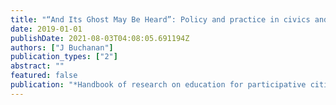 ```yaml
---
title: "“And Its Ghost May Be Heard”: Policy and practice in civics and citizenship education in Australia over two decades"
date: 2019-01-01
publishDate: 2021-08-03T04:08:05.691194Z
authors: ["J Buchanan"]
publication_types: ["2"]
abstract: ""
featured: false
publication: "*Handbook of research on education for participative citizenship and global …*"
---
```


